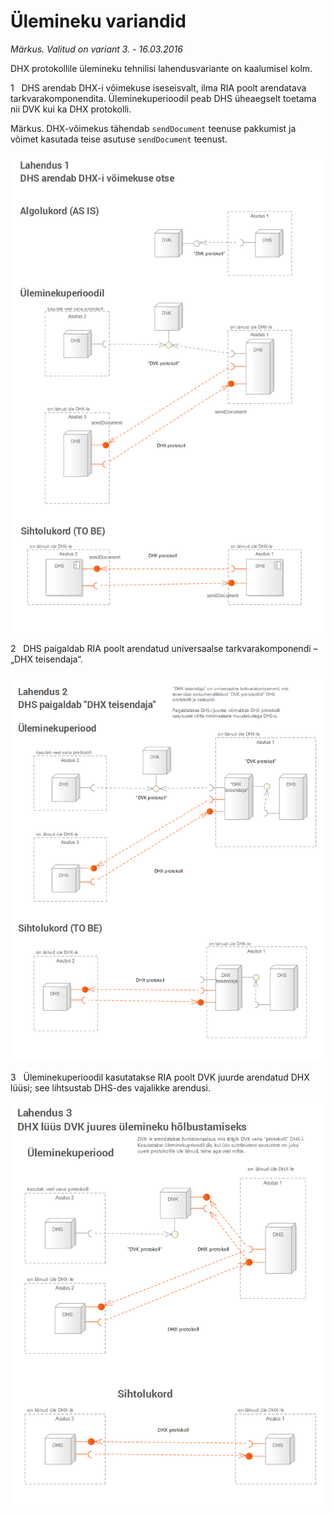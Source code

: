 # Ülemineku variandid

*Märkus. Valitud on variant 3. - 16.03.2016*

DHX protokollile ülemineku tehnilisi lahendusvariante on kaalumisel kolm. 

1 &nbsp; DHS arendab DHX-i võimekuse iseseisvalt, ilma RIA poolt arendatava tarkvarakomponendita. Üleminekuperioodil peab DHS üheaegselt toetama nii DVK kui ka DHX protokolli.

Märkus. DHX-võimekus tähendab `sendDocument` teenuse pakkumist ja võimet kasutada teise asutuse `sendDocument` teenust.

![](img/Lahendus1.PNG)

2 &nbsp; DHS paigaldab RIA poolt arendatud universaalse tarkvarakomponendi – „DHX teisendaja“.

![](img/Lahendus2.PNG)

3 &nbsp; Üleminekuperioodil kasutatakse RIA poolt DVK juurde arendatud DHX lüüsi; see lihtsustab  DHS-des vajalikke arendusi.

![](img/Lahendus3.PNG)
